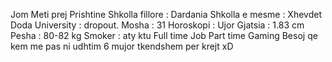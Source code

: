 Jom Meti prej Prishtine 
Shkolla fillore : Dardania
Shkolla e mesme : Xhevdet Doda 
University : dropout.
Mosha : 31 
Horoskopi : Ujor
Gjatsia : 1.83 cm
Pesha : 80-82 kg
Smoker : aty ktu
Full time Job
Part time Gaming
Besoj qe kem me pas ni udhtim 6 mujor tkendshem per krejt xD 

